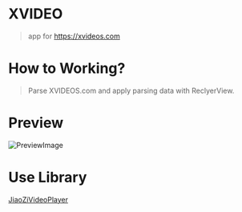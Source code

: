 # XVIDEO
> app for https://xvideos.com 

# How to Working?
> Parse XVIDEOS.com and apply parsing data with ReclyerView.

# Preview
![PreviewImage]( https://raw.githubusercontent.com/sungbin5304/XVIDEO/master/1561363279541.jpg)

# Use Library
[JiaoZiVideoPlayer](https://github.com/lipangit/JiaoZiVideoPlayer)